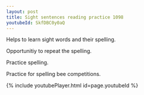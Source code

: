 ```yaml
---
layout: post
title: Sight sentences reading practice 1098
youtubeId: SkfDBC0y0aQ
---
```

 
 
Helps to learn sight words and their spelling.

Opportunitiy to repeat the spelling. 

Practice spelling. 
 
Practice for spelling bee competitions. 
 
{% include youtubePlayer.html id=page.youtubeId %}
 
 
